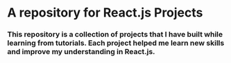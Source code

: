 <h1>A repository for React.js Projects</h1>

<h3>This repository is a collection of projects that I have built while learning from tutorials. Each project helped me learn new skills and improve my understanding in React.js.</h3>

